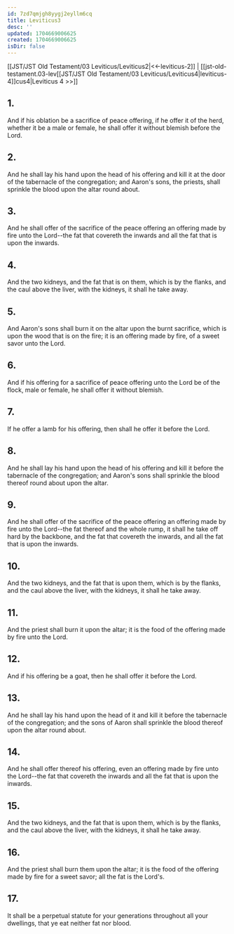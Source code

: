 ```yaml
---
id: 7zd7qmjgh8yygj2eyllm6cq
title: Leviticus3
desc: ''
updated: 1704669006625
created: 1704669006625
isDir: false
---
```

[[JST/JST Old Testament/03 Leviticus/Leviticus2|<<-leviticus-2]] | [[jst-old-testament.03-lev[[JST/JST Old Testament/03 Leviticus/Leviticus4|leviticus-4]]cus4|Leviticus 4 >>]]
## 1.
And if his oblation be a sacrifice of peace offering, if he offer it of the herd, whether it be a male or female, he shall offer it without blemish before the Lord.
## 2.
And he shall lay his hand upon the head of his offering and kill it at the door of the tabernacle of the congregation; and Aaron\'s sons, the priests, shall sprinkle the blood upon the altar round about.
## 3.
And he shall offer of the sacrifice of the peace offering an offering made by fire unto the Lord\--the fat that covereth the inwards and all the fat that is upon the inwards.
## 4.
And the two kidneys, and the fat that is on them, which is by the flanks, and the caul above the liver, with the kidneys, it shall he take away.
## 5.
And Aaron\'s sons shall burn it on the altar upon the burnt sacrifice, which is upon the wood that is on the fire; it is an offering made by fire, of a sweet savor unto the Lord.
## 6.
And if his offering for a sacrifice of peace offering unto the Lord be of the flock, male or female, he shall offer it without blemish.
## 7.
If he offer a lamb for his offering, then shall he offer it before the Lord.
## 8.
And he shall lay his hand upon the head of his offering and kill it before the tabernacle of the congregation; and Aaron\'s sons shall sprinkle the blood thereof round about upon the altar.
## 9.
And he shall offer of the sacrifice of the peace offering an offering made by fire unto the Lord\--the fat thereof and the whole rump, it shall he take off hard by the backbone, and the fat that covereth the inwards, and all the fat that is upon the inwards.
## 10.
And the two kidneys, and the fat that is upon them, which is by the flanks, and the caul above the liver, with the kidneys, it shall he take away.
## 11.
And the priest shall burn it upon the altar; it is the food of the offering made by fire unto the Lord.
## 12.
And if his offering be a goat, then he shall offer it before the Lord.
## 13.
And he shall lay his hand upon the head of it and kill it before the tabernacle of the congregation; and the sons of Aaron shall sprinkle the blood thereof upon the altar round about.
## 14.
And he shall offer thereof his offering, even an offering made by fire unto the Lord\--the fat that covereth the inwards and all the fat that is upon the inwards.
## 15.
And the two kidneys, and the fat that is upon them, which is by the flanks, and the caul above the liver, with the kidneys, it shall he take away.
## 16.
And the priest shall burn them upon the altar; it is the food of the offering made by fire for a sweet savor; all the fat is the Lord\'s.
## 17.
It shall be a perpetual statute for your generations throughout all your dwellings, that ye eat neither fat nor blood.


